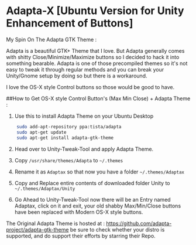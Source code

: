 # Adapta-X [Ubuntu Version for Unity Enhancement of Buttons]
My Spin On The Adapta GTK Theme :

Adapta is a beautiful GTK+ Theme that I love. But Adapta generally comes with shitty Close/Minimize/Maximize buttons so I decided to hack it into something bearable. Adapta is one of those precompiled themes so it's not easy to tweak it through regular methods and you can break your Unity/Gnome setup by doing so but there is a workaround.

I love the OS-X style Control buttons so those would be good to have.

##How to Get OS-X style Control Button's (Max Min Close) + Adapta Theme :

1) Use this to install Adapta Theme on your Ubuntu Desktop
```Bash
    sudo add-apt-repository ppa:tista/adapta
    sudo apt-get update
    sudo apt-get install adapta-gtk-theme
```

2) Head over to Unity-Tweak-Tool and apply Adapta Theme.

3) Copy `/usr/share/themes/Adapta` to `~/.themes`

4) Rename it as `Adaptax` so that now you have a folder `~/.themes/Adaptax`

5) Copy and Replace entire contents of downloaded folder Unity to `~/.themes/Adaptax/Unity`

6) Go Ahead to Unity-Tweak-Tool now there will be an Entry named Adaptax, click on it and exit, your old shabby Max/Min/Close buttons have been replaced with Modern OS-X style buttons.

The Original Adapta Theme is hosted at : https://github.com/adapta-project/adapta-gtk-theme be sure to check whether your distro is supported, and do support their efforts by starring their Repo.
